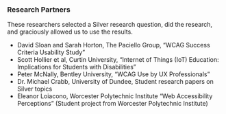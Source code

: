 ### Research Partners

These researchers selected a Silver research question, did the research, and graciously allowed us to use the results.

- David Sloan and Sarah Horton, The Paciello Group, <q>WCAG Success Criteria Usability Study</q>
- Scott Hollier et al, Curtin University, <q>Internet of Things (IoT) Education: Implications for Students with Disabilities</q>
- Peter McNally, Bentley University, <q>WCAG Use by UX Professionals</q>
- Dr. Michael Crabb, University of Dundee, Student research papers on Silver topics
- Eleanor Loiacono, Worcester Polytechnic Institute <q>Web Accessibility Perceptions</q> (Student project from Worcester Polytechnic Institute)
